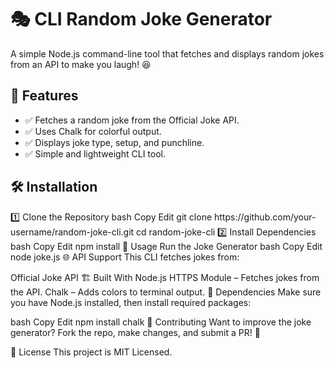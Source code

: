 <h1>🎭 CLI Random Joke Generator</h1>
A simple Node.js command-line tool that fetches and displays random jokes from an API to make you laugh! 😆

<h2>🚀 Features</h2>
<ul>
<li>✅ Fetches a random joke from the Official Joke API.</li>
<li>✅ Uses Chalk for colorful output.</li>
<li>✅ Displays joke type, setup, and punchline.</li>
<li>✅ Simple and lightweight CLI tool.</li>
</ul>
<h2>🛠️ Installation</h2>
1️⃣ Clone the Repository
bash
Copy
Edit
git clone https://github.com/your-username/random-joke-cli.git
cd random-joke-cli
2️⃣ Install Dependencies
bash
Copy
Edit
npm install  
🎯 Usage
Run the Joke Generator
bash
Copy
Edit
node joke.js
🌐 API Support
This CLI fetches jokes from:

Official Joke API
🏗️ Built With
Node.js
HTTPS Module – Fetches jokes from the API.
Chalk – Adds colors to terminal output.
🔧 Dependencies
Make sure you have Node.js installed, then install required packages:

bash
Copy
Edit
npm install chalk
🤝 Contributing
Want to improve the joke generator? Fork the repo, make changes, and submit a PR! 🎉

📜 License
This project is MIT Licensed.
